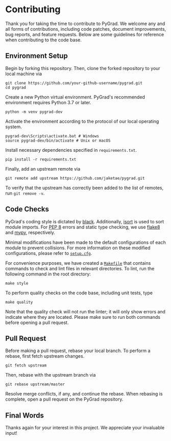 # Contributing

Thank you for taking the time to contribute to PyGrad. We welcome any and all forms of contributions, including code patches, document improvements, bug reports, and feature requests. Below are some guidelines for reference when contributing to the code base.

## Environment Setup

Begin by forking this repository. Then, clone the forked repository to your local machine via

```
git clone https://github.com/your-github-username/pygrad.git
cd pygrad
```

Create a new Python virtual environment. PyGrad's recommended environment requires Python 3.7 or later.

```
python -m venv pygrad-dev
```

Activate the environment according to the protocol of our local operating system.

```
pygrad-dev\Scripts\activate.bat # Windows
source pygrad-dev/bin/activate # Unix or macOS
```

Install necessary dependencies specified in `requirements.txt`.

```
pip install -r requirements.txt
```

Finally, add an upstream remote via

```
git remote add upstream https://github.com/jaketae/pygrad.git
```

To verify that the upstream has correctly been added to the list of remotes, run `git remove -v`.

## Code Checks

PyGrad's coding style is dictated by [black](https://black.readthedocs.io/en/stable/). Additionally, [isort](https://pycqa.github.io/isort/) is used to sort module imports. For [PEP 8](https://www.python.org/dev/peps/pep-0008/) errors and static type checking, we use [flake8](https://flake8.pycqa.org/en/latest/) and [mypy](https://mypy.readthedocs.io), respectively. 

Minimal modifications have been made to the default configurations of each module to prevent collisions. For more information on these modified configurations, please refer to [`setup.cfg`](https://github.com/jaketae/pygrad/blob/master/setup.cfg). 

For convenience purposes, we have created a [`Makefile`](https://github.com/jaketae/pygrad/blob/master/Makefile)  that contains commands to check and lint files in relevant directories. To lint, run the following command in the root directory:

```
make style
```

To perform quality checks on the code base, including unit tests, type

```
make quality
```

Note that the quality check will not run the linter; it will only show errors and indicate where they are located. Please make sure to run both commands before opening a pull request.

## Pull Request

Before making a pull request, rebase your local branch. To perform a rebase, first fetch upstream changes.

```
git fetch upstream
```

Then, rebase with the upstream branch via

```
git rebase upstream/master
```

Resolve merge conflicts, if any, and continue the rebase. When rebasing is complete, open a pull request on the PyGrad repository.

## Final Words

Thanks again for your interest in this project. We appreciate your invaluable input!